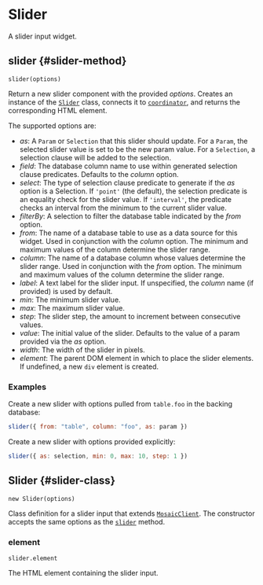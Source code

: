 # Slider

A slider input widget.

## slider {#slider-method}

`slider(options)`

Return a new slider component with the provided _options_.
Creates an instance of the [`Slider`](#slider-class) class, connects it to [`coordinator`](../core/coordinator), and returns the corresponding HTML element.

The supported options are:

- _as_: A `Param` or `Selection` that this slider should update. For a `Param`, the selected slider value is set to be the new param value. For a `Selection`, a selection clause will be added to the selection.
- _field_: The database column name to use within generated selection clause predicates. Defaults to the *column* option.
- _select_: The type of selection clause predicate to generate if the *as* option is a Selection.  If `'point'` (the default), the selection predicate is an equality check for the slider value. If `'interval'`, the predicate checks an interval from the minimum to the current slider value.
- _filterBy_: A selection to filter the database table indicated by the *from* option.
- _from_: The name of a database table to use as a data source for this widget. Used in conjunction with the *column* option. The minimum and maximum values of the column determine the slider range.
- _column_: The name of a database column whose values determine the slider range. Used in conjunction with the *from* option. The minimum and maximum values of the column determine the slider range.
- _label_: A text label for the slider input. If unspecified, the _column_ name (if provided) is used by default.
- _min_: The minimum slider value.
- _max_: The maximum slider value.
- _step_: The slider step, the amount to increment between consecutive values.
- _value_: The initial value of the slider. Defaults to the value of a param provided via the _as_ option.
- _width_: The width of the slider in pixels.
- _element_: The parent DOM element in which to place the slider elements. If undefined, a new `div` element is created.

### Examples

Create a new slider with options pulled from `table.foo` in the backing database:

``` js
slider({ from: "table", column: "foo", as: param })
```

Create a new slider with options provided explicitly:

``` js
slider({ as: selection, min: 0, max: 10, step: 1 })
```

## Slider {#slider-class}

`new Slider(options)`

Class definition for a slider input that extends [`MosaicClient`](../core/client).
The constructor accepts the same options as the [`slider`](#slider-method) method.

### element

`slider.element`

The HTML element containing the slider input.
